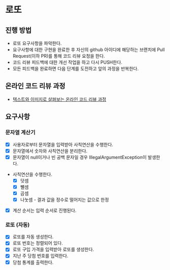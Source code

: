 # 로또
## 진행 방법
* 로또 요구사항을 파악한다.
* 요구사항에 대한 구현을 완료한 후 자신의 github 아이디에 해당하는 브랜치에 Pull Request(이하 PR)를 통해 코드 리뷰 요청을 한다.
* 코드 리뷰 피드백에 대한 개선 작업을 하고 다시 PUSH한다.
* 모든 피드백을 완료하면 다음 단계를 도전하고 앞의 과정을 반복한다.

## 온라인 코드 리뷰 과정
* [텍스트와 이미지로 살펴보는 온라인 코드 리뷰 과정](https://github.com/next-step/nextstep-docs/tree/master/codereview)

## 요구사항
### 문자열 계산기
- [x] 사용자로부터 문자열을 입력받아 사칙연산을 수행한다.
- [x] 문자열에서 숫자와 사칙연산을 분리한다.
- [x] 문자열이 null이거나 빈 공백 문자일 경우 IllegalArgumentException이 발생한다.
- 사칙연산을 수행한다.
  - [x] 덧셈
  - [x] 뺄셈
  - [x] 곱셈
  - [x] 나눗셈 - 결과 값을 정수로 떨어지는 값으로 한정 
- [x] 계산 순서는 입력 순서로 진행된다.

### 로또 (자동)
- [x] 로또를 자동 생성한다.
- [x] 로또 번호는 정렬되어 있다.
- [x] 로또 구입 가격을 입력받아 로또를 생성한다.
- [x] 지난 주 당첨 번호를 입력한다.
- [x] 당첨 통계를 출력한다.
